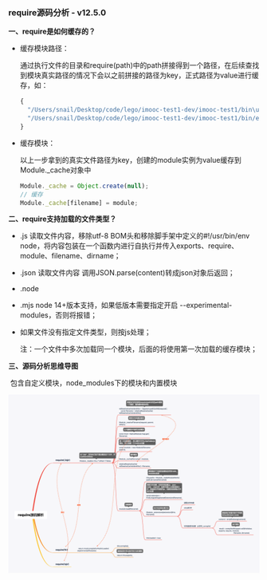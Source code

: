 ### require源码分析 - v12.5.0
**一、require是如何缓存的？**

* 缓存模块路径：

  通过执行文件的目录和require(path)中的path拼接得到一个路径，在后续查找到模块真实路径的情况下会以之前拼接的路径为key，正式路径为value进行缓存，如：

  ````javascript
  {
    "/Users/snail/Desktop/code/lego/imooc-test1-dev/imooc-test1/bin\u0000./ejs": 
    "/Users/snail/Desktop/code/lego/imooc-test1-dev/imooc-test1/bin/ejs/index.js"
  }
  ````

* 缓存模块：

  以上一步拿到的真实文件路径为key，创建的module实例为value缓存到Module._cache对象中

  ```javascript
  Module._cache = Object.create(null);
  // 缓存
  Module._cache[filename] = module;
  ```

  

**二、require支持加载的文件类型？**

* .js 读取文件内容，移除utf-8 BOM头和移除脚手架中定义的#!/usr/bin/env node，将内容包装在一个函数内进行自执行并传入exports、require、module、filename、dirname；

* .json 读取文件内容 调用JSON.parse(content)转成json对象后返回；

* .node

* .mjs node 14+版本支持，如果低版本需要指定开启 --experimental-modules，否则将报错；

* 如果文件没有指定文件类型，则按js处理；

  注：一个文件中多次加载同一个模块，后面的将使用第一次加载的缓存模块；

  

**三、源码分析思维导图**

​	包含自定义模块，node_modules下的模块和内置模块

![require源码分析](./images/061.png)


